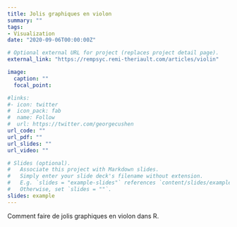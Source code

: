 ```yaml
---
title: Jolis graphiques en violon
summary: ""
tags:
- Visualization
date: "2020-09-06T00:00:00Z"

# Optional external URL for project (replaces project detail page).
external_link: "https://rempsyc.remi-theriault.com/articles/violin"

image:
  caption: ""
  focal_point:

#links:
#- icon: twitter
#  icon_pack: fab
#  name: Follow
#  url: https://twitter.com/georgecushen
url_code: ""
url_pdf: ""
url_slides: ""
url_video: ""

# Slides (optional).
#   Associate this project with Markdown slides.
#   Simply enter your slide deck's filename without extension.
#   E.g. `slides = "example-slides"` references `content/slides/example-slides.md`.
#   Otherwise, set `slides = ""`.
slides: example
---
```


Comment faire de jolis graphiques en violon dans R.
